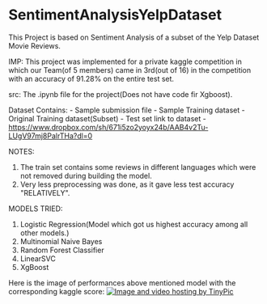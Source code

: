 # SentimentAnalysisYelpDataset
This Project is based on Sentiment Analysis of a subset of the Yelp Dataset Movie Reviews.

IMP: This project was implemented for a private kaggle competition in which our Team(of 5 members) came in 3rd(out of 16) in the competition with an accuracy of 91.28% on the entire test set.

src:
   The .ipynb file for the project(Does not have code fir Xgboost).

Dataset Contains:
           - Sample submission file
           - Sample Training dataset 
           - Original Training dataset(Subset)
           - Test set
 link to dataset - https://www.dropbox.com/sh/671i5zo2yoyx24b/AAB4v2Tu-LUgV97mj8PalrTHa?dl=0          
           
NOTES:
  1. The train set contains some reviews in different languages which were not removed during building the model.
  2. Very less preprocessing was done, as it gave less test accuracy "RELATIVELY".
  
MODELS TRIED:
  1. Logistic Regression(Model which got us highest accuracy among all other models.)
  2. Multinomial Naive Bayes
  3. Random Forest Classifier
  4. LinearSVC
  5. XgBoost

Here is the image of performances above mentioned model with the corresponding kaggle score:
<a href="http://tinypic.com?ref=wlr3vd" target="_blank"><img src="http://i63.tinypic.com/wlr3vd.jpg" border="0" alt="Image and video hosting by TinyPic"></a>
